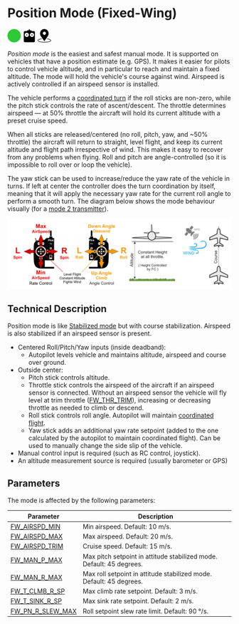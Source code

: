 # Position Mode (Fixed-Wing)

<img src="../../assets/site/difficulty_easy.png" title="Easy to fly" width="30px" />&nbsp;<img src="../../assets/site/remote_control.svg" title="Manual/Remote control required" width="30px" />&nbsp;<img src="../../assets/site/position_fixed.svg" title="Position fix required (e.g. GPS)" width="30px" />

_Position mode_ is the easiest and safest manual mode.
It is supported on vehicles that have a position estimate (e.g. GPS).
It makes it easier for pilots to control vehicle altitude, and in particular to reach and maintain a fixed altitude.
The mode will hold the vehicle's course against wind.
Airspeed is actively controlled if an airspeed sensor is installed.

The vehicle performs a [coordinated turn](https://en.wikipedia.org/wiki/Coordinated_flight) if the roll sticks are non-zero, while the pitch stick controls the rate of ascent/descent.
The throttle determines airspeed — at 50% throttle the aircraft will hold its current altitude with a preset cruise speed.

When all sticks are released/centered (no roll, pitch, yaw, and ~50% throttle) the aircraft will return to straight, level flight, and keep its current altitude and flight path irrespective of wind.
This makes it easy to recover from any problems when flying.
Roll and pitch are angle-controlled (so it is impossible to roll over or loop the vehicle).

The yaw stick can be used to increase/reduce the yaw rate of the vehicle in turns.
If left at center the controller does the turn coordination by itself, meaning that it will apply the necessary yaw rate for the current roll angle to perform a smooth turn.
The diagram below shows the mode behaviour visually (for a [mode 2 transmitter](../getting_started/rc_transmitter_receiver.md#transmitter_modes)).

![FW Position Mode](../../assets/flight_modes/position_fw.png)

## Technical Description

Position mode is like [Stabilized mode](../flight_modes_fw/altitude.md) but with course stabilization.
Airspeed is also stabilized if an airspeed sensor is present.

- Centered Roll/Pitch/Yaw inputs (inside deadband):
  - Autopilot levels vehicle and maintains altitude, airspeed and course over ground.
- Outside center:
  - Pitch stick controls altitude.
  - Throttle stick controls the airspeed of the aircraft if an airspeed sensor is connected. Without an airspeed sensor the vehicle will fly level at trim throttle ([FW_THR_TRIM](../advanced_config/parameter_reference.md#FW_THR_TRIM)), increasing or decreasing throttle as needed to climb or descend.
  - Roll stick controls roll angle. Autopilot will maintain [coordinated flight](https://en.wikipedia.org/wiki/Coordinated_flight).
  - Yaw stick adds an additional yaw rate setpoint (added to the one calculated by the autopilot to maintain coordinated flight).
    Can be used to manually change the side slip of the vehicle.
- Manual control input is required (such as RC control, joystick).
- An altitude measurement source is required (usually barometer or GPS)

## Parameters

The mode is affected by the following parameters:

| Parameter                                                                                                                                                                                       | Description                                                                                                          |
| ----------------------------------------------------------------------------------------------------------------------------------------------------------------------------------------------- | -------------------------------------------------------------------------------------------------------------------- |
| <a id="FW_AIRSPD_MIN"></a>[FW_AIRSPD_MIN](../advanced_config/parameter_reference.md#FW_AIRSPD_MIN)                                                    | Min airspeed. Default: 10 m/s.                                       |
| <a id="FW_AIRSPD_MAX"></a>[FW_AIRSPD_MAX](../advanced_config/parameter_reference.md#FW_AIRSPD_MAX)                                                    | Max airspeed. Default: 20 m/s.                                       |
| <a id="FW_AIRSPD_TRIM"></a>[FW_AIRSPD_TRIM](../advanced_config/parameter_reference.md#FW_AIRSPD_TRIM)                                                 | Cruise speed. Default: 15 m/s.                                       |
| <a id="FW_MAN_P_MAX"></a>[FW_MAN_P_MAX](../advanced_config/parameter_reference.md#FW_MAN_P_MAX)                                  | Max pitch setpoint in attitude stabilized mode. Default: 45 degrees. |
| <a id="FW_MAN_R_MAX"></a>[FW_MAN_R_MAX](../advanced_config/parameter_reference.md#FW_MAN_R_MAX)                                  | Max roll setpoint in attitude stabilized mode. Default: 45 degrees.  |
| <a id="FW_T_CLMB_R_SP"></a>[FW_T_CLMB_R_SP](../advanced_config/parameter_reference.md#FW_T_CLMB_R_SP)       | Max climb rate setpoint. Default: 3 m/s.                             |
| <a id="FW_T_SINK_R_SP"></a>[FW_T_SINK_R_SP](../advanced_config/parameter_reference.md#FW_T_SINK_R_SP)       | Max sink rate setpoint. Default: 2 m/s.                              |
| <a id="FW_PN_R_SLEW_MAX"></a>[FW_PN_R_SLEW_MAX](../advanced_config/parameter_reference.md#FW_PN_R_SLEW_MAX) | Roll setpoint slew rate limit. Default: 90 °/s.                      |
